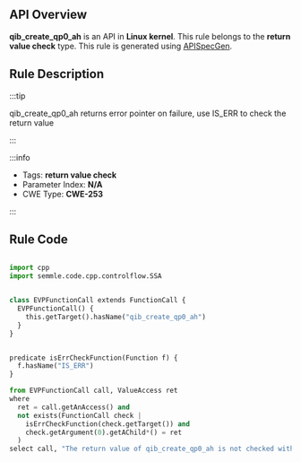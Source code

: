 ---
---


## API Overview
**qib_create_qp0_ah** is an API in **Linux kernel**. This rule belongs to the **return value check** type. This rule is generated using [APISpecGen](../../tools/APISpecGen).
## Rule Description

:::tip

qib_create_qp0_ah returns error pointer on failure, use IS_ERR to check the return value

:::

:::info

- Tags: **return value check**
- Parameter Index: **N/A**
- CWE Type: **CWE-253**

:::

## Rule Code
```python

import cpp
import semmle.code.cpp.controlflow.SSA


class EVPFunctionCall extends FunctionCall {
  EVPFunctionCall() {
    this.getTarget().hasName("qib_create_qp0_ah")
  }
}


predicate isErrCheckFunction(Function f) {
  f.hasName("IS_ERR") 
}

from EVPFunctionCall call, ValueAccess ret
where
  ret = call.getAnAccess() and
  not exists(FunctionCall check |
    isErrCheckFunction(check.getTarget()) and
    check.getArgument(0).getAChild*() = ret
  )
select call, "The return value of qib_create_qp0_ah is not checked with IS_ERR."
    
```